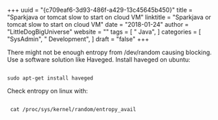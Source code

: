 +++ 
uuid = "{c709eaf6-3d93-486f-a429-13c45645b450}" 
title = "Sparkjava or tomcat slow to start on cloud VM" 
linktitle = "Sparkjava or tomcat slow to start on cloud VM" 
date = "2018-01-24" 
author = "LittleDogBigUniverse"
website = "" 
tags = [ " Java",  ] 
categories = [ "SysAdmin", " Development",  ] 
draft = "false" 
+++ 

There might not be enough entropy from /dev/random causing blocking.  Use a software solution like Haveged.  Install haveged on ubuntu:

```less

sudo apt-get install haveged

```

Check entropy on linux with:

```

 cat /proc/sys/kernel/random/entropy_avail

``` 
